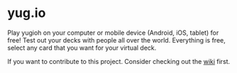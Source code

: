 yug.io 
======
Play yugioh on your computer or mobile device (Android, iOS, tablet) for free! Test out your decks with people all over the world. Everything is free, select any card that you want for your virtual deck.

If you want to contribute to this project. Consider checking out the [wiki](https://github.com/menzoic/yug.io/wiki/Setup) first.
